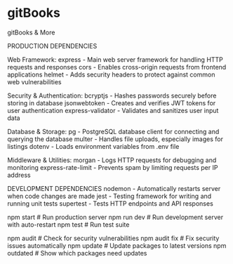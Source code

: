 # gitBooks
gitBooks &amp; More

PRODUCTION DEPENDENCIES

Web Framework:
express - Main web server framework for handling HTTP requests and responses
cors - Enables cross-origin requests from frontend applications
helmet - Adds security headers to protect against common web vulnerabilities

Security & Authentication: 
bcryptjs - Hashes passwords securely before storing in database
jsonwebtoken - Creates and verifies JWT tokens for user authentication
express-validator - Validates and sanitizes user input data

Database & Storage:
pg - PostgreSQL database client for connecting and querying the database
multer - Handles file uploads, especially images for listings
dotenv - Loads environment variables from .env file

Middleware & Utilities:
morgan - Logs HTTP requests for debugging and monitoring
express-rate-limit - Prevents spam by limiting requests per IP address

DEVELOPMENT DEPENDENCIES
nodemon - Automatically restarts server when code changes are made
jest - Testing framework for writing and running unit tests
supertest - Tests HTTP endpoints and API responses

npm start               # Run production server
npm run dev            # Run development server with auto-restart
npm test               # Run test suite

npm audit              # Check for security vulnerabilities
npm audit fix          # Fix security issues automatically
npm update            # Update packages to latest versions
npm outdated          # Show which packages need updates